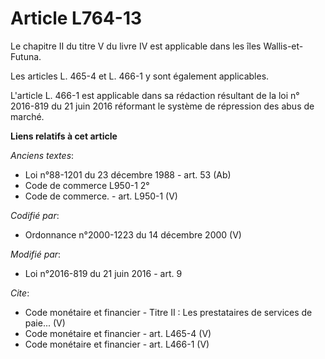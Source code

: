 # Article L764-13

Le chapitre II du titre V du livre IV est applicable dans les îles Wallis-et-Futuna.

Les articles L. 465-4 et L. 466-1 y sont également applicables.

L'article L. 466-1 est applicable dans sa rédaction résultant de la loi n° 2016-819 du 21 juin 2016 réformant le système de
répression des abus de marché.

**Liens relatifs à cet article**

_Anciens textes_:

  - Loi n°88-1201 du 23 décembre 1988 - art. 53 (Ab)
  - Code de commerce L950-1 2°
  - Code de commerce. - art. L950-1 (V)

_Codifié par_:

  - Ordonnance n°2000-1223 du 14 décembre 2000 (V)

_Modifié par_:

  - Loi n°2016-819 du 21 juin 2016 - art. 9

_Cite_:

  - Code monétaire et financier -  Titre II : Les prestataires de services de paie... (V)
  - Code monétaire et financier - art. L465-4 (V)
  - Code monétaire et financier - art. L466-1 (V)
